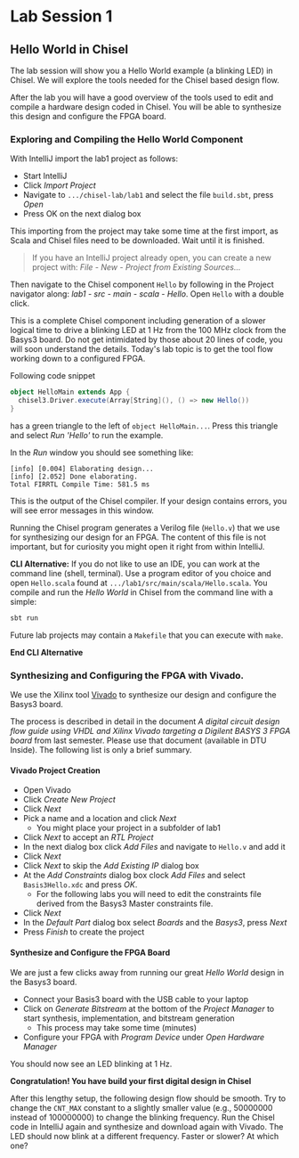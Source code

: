 # Lab Session 1

## Hello World in Chisel

The lab session will show you a Hello World example (a blinking LED) in Chisel.
We will explore the tools needed for the Chisel based design flow.

After the lab you will have a good overview of the tools used to
edit and compile a hardware design coded in Chisel.
You will be able to synthesize this design and configure the FPGA
board.

### Exploring and Compiling the Hello World Component

With IntelliJ import the lab1 project as follows:

 * Start IntelliJ
 * Click *Import Project*
 * Navigate to ```.../chisel-lab/lab1``` and select the file ```build.sbt```, press *Open*
 * Press OK on the next dialog box

This importing from the project may take some time at the first import, as Scala and Chisel files need to be downloaded. Wait until it is finished.

> If you have an IntelliJ project already open, you can create a new project with:
> *File - New - Project from Existing Sources...*

Then navigate to the Chisel component ```Hello``` by following in the Project navigator along: *lab1 - src - main - scala - Hello*. Open ```Hello``` with a double click.

This is a complete Chisel component including generation of a slower logical time
to drive a blinking LED at 1 Hz from the 100 MHz clock from the Basys3 board.
Do not get intimidated by those about 20 lines of code, you will soon understand the
details. Today's lab topic is to get the tool flow working down to a configured FPGA.

Following code snippet
```Scala
object HelloMain extends App {
  chisel3.Driver.execute(Array[String](), () => new Hello())
}
```
has a green triangle to the left of ```object HelloMain...```. Press this triangle
and select *Run 'Hello'* to run the example.

In the *Run* window you should see something like:
```
[info] [0.004] Elaborating design...
[info] [2.052] Done elaborating.
Total FIRRTL Compile Time: 581.5 ms
```
This is the output of the Chisel compiler. If your design contains errors, you
will see error messages in this window.

Running the Chisel program generates a Verilog file (```Hello.v```) that we
use for synthesizing our design for an FPGA. The content of this file is not
important, but for curiosity you might open it right from within IntelliJ.

**CLI Alternative:** If you do not like to use an IDE, you can work at the command line
(shell, terminal). Use a program editor of you choice and open ```Hello.scala```
found at ```.../lab1/src/main/scala/Hello.scala```.
You compile and run the *Hello World* in Chisel from the command line with a simple:

```bash
sbt run
```

Future lab projects may contain a ```Makefile``` that you can execute with ```make```.

**End CLI Alternative**

### Synthesizing and Configuring the FPGA with Vivado.

We use the Xilinx tool
[Vivado](https://www.xilinx.com/products/design-tools/vivado/vivado-webpack.html)
to synthesize our design and configure the Basys3 board.

The process is described in detail in the document
*A digital circuit design flow guide  using VHDL and Xilinx Vivado
targeting a Digilent BASYS 3 FPGA board* from last semester.
Please use that document (available in DTU Inside).
The following list is only a brief summary.

#### Vivado Project Creation

 * Open Vivado
 * Click *Create New Project*
 * Click *Next*
 * Pick a name and a location and click *Next*
   * You might place your project in a subfolder of lab1
 * Click *Next* to accept an *RTL Project*
 * In the next dialog box click *Add Files* and navigate to ```Hello.v``` and add it
 * Click *Next*
 * Click *Next* to skip the *Add Existing IP* dialog box
 * At the *Add Constraints* dialog box clock *Add Files* and select
   ```Basis3Hello.xdc``` and press *OK*.
   * For the following labs you will need to edit the constraints file derived
     from the Basys3 Master constraints file.
 * Click *Next* 
 * In the *Default Part* dialog box select *Boards* and the *Basys3*, press *Next*
 * Press *Finish* to create the project

#### Synthesize and Configure the FPGA Board

We are just a few clicks away from running our great *Hello World* design in
the Basys3 board.

 * Connect your Basis3 board with the USB cable to your laptop
 * Click on *Generate Bitstream* at the bottom of the *Project Manager* to
   start synthesis, implementation, and bitstream generation
   * This process may take some time (minutes)
 * Configure your FPGA with *Program Device* under *Open Hardware Manager*

You should now see an LED blinking at 1 Hz.

**Congratulation! You have build your first digital design in Chisel**

After this lengthy setup, the following design flow should be smooth.
Try to change the ```CNT_MAX``` constant to a slightly smaller value
(e.g., 50000000 instead of 100000000) to change the blinking frequency.
Run the Chisel code in IntelliJ again and synthesize and download again
with Vivado. The LED should now blink at a different frequency.
Faster or slower? At which one?





